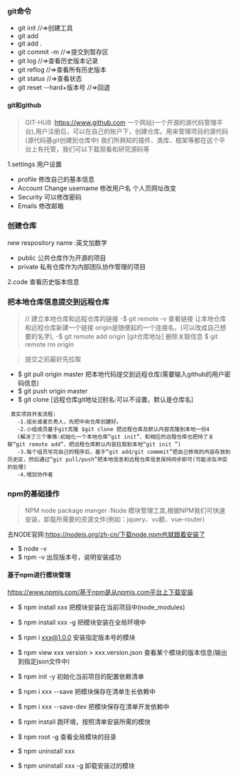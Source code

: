 ### git命令
- git init     //=>创建工具
- git add
- git add .
- git commit -m      //=>提交到暂存区
- git log        //=>查看历史版本记录
- git reflog     //=>查看所有历史版本
- git status     //=>查看状态
- git reset --hard+版本号      //=>回退


#### git和github
> GIT-HUB :https://www.github.com
一个网站(一个开源的源代码管理平台),用户注册后，可以在自己的账户下，创建仓库。用来管理项目的源代码(源代码基git创建到仓库中)
我们所熟知的插件、类库、框架等都在这个平台上有托管，我们可以下载观看和研究源码等

1.settings 用户设置
- profile 修改自己的基本信息
- Account Change username  修改用户名 个人页网址改变
- Security 可以修改密码
- Emails 修改邮箱

### 创建仓库
new respository 
name :英文加数字
- public 公共仓库作为开源的项目
- private 私有仓库作为内部团队协作管理的项目

2.code 查看历史版本信息


### 把本地仓库信息提交到远程仓库
> // 建立本地仓库和远程仓库的链接
 -$ git remote -v 查看链接
 让本地仓库和远程仓库新建一个链接 origin是随便起的一个连接名，(可以改成自己想要的名字),
 -$ git remote add origin [git仓库地址]
 删除关联信息
 $ git remote rm origin 

> 提交之前最好先拉取
 - $ git pull origin master
 把本地代码提交到远程仓库(需要输入github的用户密码信息)
 - $ git push origin master
 - $ git clone [远程仓库git地址][别名:可以不设置，默认是仓库名]

 ```
  真实项目开发流程:
    -1.组长或者负责人，先把中央仓库创建好。
    -2.小组成员基于git克隆 $git clone 把远程仓库及默认内容克隆到本地一份4
    (解决了三个事情:初始化一个本地仓库“git init”、和相应的远程仓库也把持了关联“git remote add”、把远程仓库默认内容拉取到本地“git init ”)
    -3.每个组员写完自己的程序后，基于“git add/git commmit”把自己修改的内容存放到历史区，然后通过“git pull/push”把本地信息和远程仓库信息保持同步即可(可能涉及冲突的处理)
    -4.增加协作者
```
### npm的基础操作
>  NPM node package manger :Node 模块管理工具,根据NPM我们可快速安装，卸载所需要的资源文件(例如：jquery、vu额、vue-router)

去NODE官网:https://nodejs.org/zh-cn/下载node,npm也就跟着安装了
- $ node -v
- $ npm -v 出现版本号，说明安装成功

#### 基于npm进行模块管理
https://www.npmjs.com/基于npm是从npmjs.com平台上下载安装
- $ npm install xxx 把模块安装在当前项目中(node_modules)
- $ npm install xxx -g 把模块安装在全局环境中
- $ npm i xxx@1.0.0 安装指定版本号的模块
- $ npm view xxx version > xxx.version.json 查看某个模块的版本信息(输出到指定json文件中)
- $ npm init -y 初始化当前项目的配置依赖清单
- $ npm i xxx --save 把模块保存在清单生长依赖中
- $ npm i xxx --save-dev  把模块保存在清单开发依赖中
- $ npm install 跑环境，按照清单安装所需的模快

- $ npm root -g 查看全局模块的目录
- $ npm uninstall xxx      
- $ npm uninstall xxx -g  卸载安装过的模块
